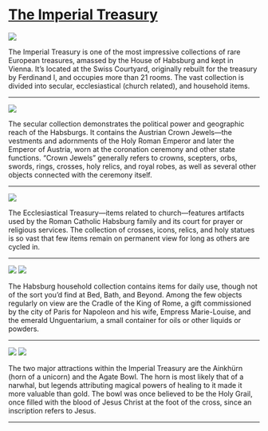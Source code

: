 # [The Imperial Treasury](http://artsmia.github.io/griot/#/stories/2222)

![](http://cdn.dx.artsmia.org/thumbs/tn_2014_TDX_MIAArtStories_338.jpg)

The Imperial Treasury is one of the most impressive collections of rare European treasures, amassed by the House of Habsburg and kept in Vienna. It’s located at the Swiss Courtyard, originally rebuilt for the treasury by Ferdinand I, and occupies more than 21 rooms. The vast collection is divided into secular, ecclesiastical (church related), and household items.

---

![](http://cdn.dx.artsmia.org/thumbs/tn_2014_TDX_MIAArtStories_327.jpg)

The secular collection demonstrates the political power and geographic reach of the Habsburgs. It contains the Austrian Crown Jewels—the vestments and adornments of the Holy Roman Emperor and later the Emperor of Austria, worn at the coronation ceremony and other state functions. “Crown Jewels” generally refers to crowns, scepters, orbs, swords, rings, crosses, holy relics, and royal robes, as well as several other objects connected with the ceremony itself.

---

![](http://cdn.dx.artsmia.org/thumbs/tn_2014_TDX_MIAArtStories_332.jpg)

The Ecclesiastical Treasury—items related to church—features artifacts used by the Roman Catholic Habsburg family and its court for prayer or religious services. The collection of crosses, icons, relics, and holy statues is so vast that few items remain on permanent view for long as others are cycled in.

---

![](http://cdn.dx.artsmia.org/thumbs/tn_2014_TDX_MIAArtStories_337.jpg)
![](http://cdn.dx.artsmia.org/thumbs/tn_2014_TDX_MIAArtStories_333.jpg)

The Habsburg household collection contains items for daily use, though not of the sort you’d find at Bed, Bath, and Beyond. Among the few objects regularly on view are the Cradle of the King of Rome, a gift commissioned by the city of Paris for Napoleon and his wife, Empress Marie-Louise, and the emerald Unguentarium, a small container for oils or other liquids or powders.

---

![](http://cdn.dx.artsmia.org/thumbs/tn_2014_TDX_MIAArtStories_328.jpg)
![](http://cdn.dx.artsmia.org/thumbs/tn_2014_TDX_MIAArtStories_326.jpg)

The two major attractions within the Imperial Treasury are the Ainkhürn (horn of a unicorn) and the Agate Bowl. The horn is most likely that of a narwhal, but legends attributing magical powers of healing to it made it more valuable than gold. The bowl was once believed to be the Holy Grail, once filled with the blood of Jesus Christ at the foot of the cross, since an inscription refers to Jesus.

---
